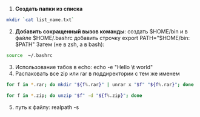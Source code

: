 1. **Создать папки из списка**
```bash
mkdir `cat list_name.txt`
```
2. **Добавить сокращенный вызов команды**:
	создать $HOME/bin и в файле $HOME/.bashrc добавить строчку
	export PATH="$HOME/bin: $PATH"
	Затем (не в zsh, а в bash): 
```bash
source  ~/.bashrc
```
3. Использование табов в echo: echo -e "Hello \t world"
4. Распаковать все zip или rar в поддиректории с тем же именем
```bash
for f in *.rar; do mkdir "${f%.rar}" | unrar x "$f" "${f%.rar}"; done

for f in *.zip; do unzip "$f" -d "${f%.zip}"; done
```
5.  путь к файлу: realpath -s